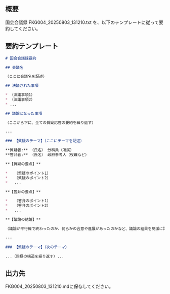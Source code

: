 ## 概要
国会会議録 FKG004_20250803_131210.txt を、以下のテンプレートに従って要約してください。

## 要約テンプレート

```markdown
# 国会会議録要約

## 会議名

（ここに会議名を記述）

## 決議された事項

* （決議事項1）
* （決議事項2）
* ...

## 議論となった事項

（ここから下に、全ての質疑応答の要約を繰り返す）

---

### 【質疑のテーマ】（ここにテーマを記述）

**質疑者:** （氏名） 分科員（所属）
**答弁者:** （氏名） 政府参考人（役職など）

**【質疑の要点】**

*   （質疑のポイント1）
*   （質疑のポイント2）
*   ...

**【答弁の要点】**

*   （答弁のポイント1）
*   （答弁のポイント2）
*   ...

**【議論の結論】**

（議論が平行線で終わったのか、何らかの合意や進展があったのかなど、議論の結果を簡潔に記述）

---

### 【質疑のテーマ】（次のテーマ）

...（同様の構造を繰り返す）...
```

## 出力先
FKG004_20250803_131210.mdに保存してください。